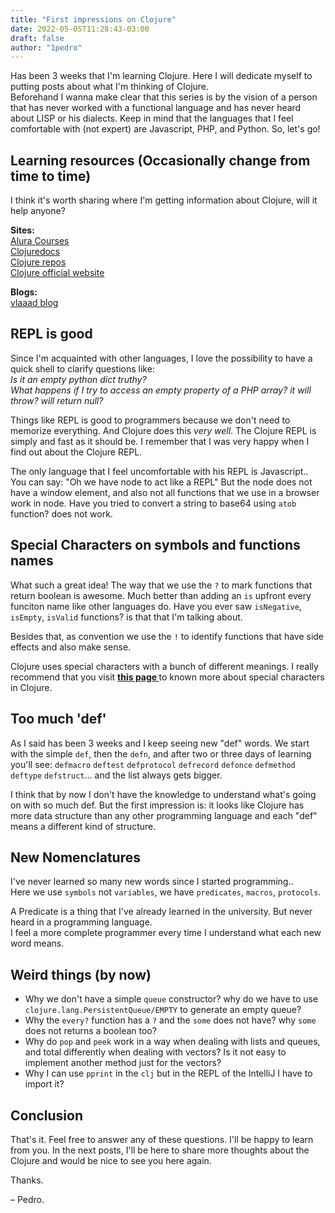```yaml
---
title: "First impressions on Clojure"
date: 2022-05-05T11:28:43-03:00
draft: false
author: "1pedro"
---
```



Has been 3 weeks that I'm learning Clojure. Here I will dedicate myself to putting posts about what I'm thinking of Clojure.  
Beforehand I wanna make clear that this series is by the vision of a person that has never worked with a functional language and has never heard about LISP or his dialects. Keep in mind that the languages that I feel comfortable with (not expert) are Javascript, PHP, and Python.
So, let's go!


## Learning resources (Occasionally change from time to time)
I think it's worth sharing where I'm getting information about Clojure, will it help anyone?

**Sites:**  
<a href="https://www.alura.com.br/formacao-clojure" target="_blank"> Alura Courses </a>  
<a href="https://clojuredocs.org/" target="_blank"> Clojuredocs </a>  
<a href="https://github.com/search?q=clojure" target="_blank"> Clojure repos </a>  
<a href="https://clojure.org/guides/getting_started" target="_blank"> Clojure official website </a>  

**Blogs:**  
<a href="https://vlaaad.github.io/" target="_blank"> vlaaad blog </a>

## REPL is good

Since I'm acquainted with other languages, I love the possibility to have a quick shell to clarify questions like:  
_Is it an empty python dict truthy?_  
_What happens if I try to access an empty property of a PHP array? it will throw? will return null?_  

Things like REPL is good to programmers because we don't need to memorize everything. And Clojure does this *very well*.
The Clojure REPL is simply and fast as it should be. I remember that I was very happy when I find out about the Clojure REPL.  

The only language that I feel uncomfortable with his REPL is Javascript.. You can say: "Oh we have node to act like a REPL"
But the node does not have a window element, and also not all functions that we use in a browser work in node. 
Have you tried to convert a string to base64 using `atob` function? does not work.

## Special Characters on symbols and functions names

What such a great idea! The way that we use the `?` to mark functions that return boolean is awesome. Much better than adding an `is` upfront every funciton name like other languages do. Have you ever saw `isNegative`, `isEmpty`, `isValid` functions? is that that I'm talking about.

Besides that, as convention we use the `!` to identify functions that have side effects and also make sense.

Clojure uses special characters with a bunch of different meanings. I really recommend that you visit <b> <a href="https://clojure.org/guides/weird_characters" target="_blank"> this page </a></b> to known more about special characters in Clojure.

## Too much 'def'

As I said has been 3 weeks and I keep seeing new "def" words. We start with the simple `def`, then the `defn`, and after two or three days of learning
you'll see: `defmacro` `deftest` `defprotocol` `defrecord` `defonce` `defmethod` `deftype` `defstruct`... and the list always gets bigger.

I think that by now I don't have the knowledge to understand what's going on with so much def. But the first impression is: it looks like Clojure has more data structure than any other programming language and each "def" means a different kind of structure.

## New Nomenclatures

I've never learned so many new words since I started programming..  
Here we use `symbols` not `variables`, we have `predicates`, `macros`, `protocols`.

A Predicate is a thing that I've already learned in the university. But never heard in a programming language.  
I feel a more complete programmer every time I understand what each new word means.


## Weird things (by now)

- Why we don't have a simple `queue` constructor? why do we have to use `clojure.lang.PersistentQueue/EMPTY` to generate an empty queue?
- Why the `every?` function has a `?` and the `some` does not have? why `some` does not returns a boolean too?
- Why do `pop` and `peek` work in a way when dealing with lists and queues, and total differently when dealing with vectors? Is it not easy to implement another method just for the vectors?
- Why I can use `pprint` in the `clj` but in the REPL of the IntelliJ I have to import it?


## Conclusion

That's it. Feel free to answer any of these questions. I'll be happy to learn from you.
In the next posts, I'll be here to share more thoughts about the Clojure and would be nice to see you here again.

Thanks.

– Pedro.